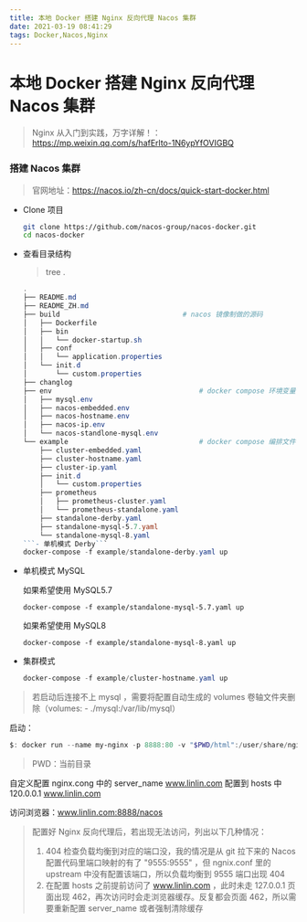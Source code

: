 ```yaml
---
title: 本地 Docker 搭建 Nginx 反向代理 Nacos 集群
date: 2021-03-19 08:41:29
tags: Docker,Nacos,Nginx
---
```

# 本地 Docker 搭建 Nginx 反向代理 Nacos 集群

> Nginx 从入门到实践，万字详解！：https://mp.weixin.qq.com/s/hafErlto-1N6ypYfOVIGBQ

### 搭建 Nacos 集群

> 官网地址：https://nacos.io/zh-cn/docs/quick-start-docker.html

- Clone 项目

  ```bash
  git clone https://github.com/nacos-group/nacos-docker.git
  cd nacos-docker
  ```

- 查看目录结构

  > tree .

  ```powershell
  .
  ├── README.md
  ├── README_ZH.md
  ├── build								 # nacos 镜像制做的源码
  │   ├── Dockerfile
  │   ├── bin
  │   │   └── docker-startup.sh
  │   ├── conf
  │   │   └── application.properties
  │   └── init.d
  │       └── custom.properties
  ├── changlog
  ├── env									 # docker compose 环境变量
  │   ├── mysql.env
  │   ├── nacos-embedded.env
  │   ├── nacos-hostname.env
  │   ├── nacos-ip.env
  │   └── nacos-standlone-mysql.env
  └── example								 # docker compose 编排文件
      ├── cluster-embedded.yaml
      ├── cluster-hostname.yaml
      ├── cluster-ip.yaml
      ├── init.d
      │   └── custom.properties
      ├── prometheus
      │   ├── prometheus-cluster.yaml
      │   └── prometheus-standalone.yaml		
      ├── standalone-derby.yaml
      ├── standalone-mysql-5.7.yaml
      └── standalone-mysql-8.yaml
  ```- 单机模式 Derby```
  docker-compose -f example/standalone-derby.yaml up
  ```

- 单机模式 MySQL

  如果希望使用 MySQL5.7

  ```docker-compose -f example/standalone-mysql-5.7.yaml up```

  如果希望使用 MySQL8

  ```docker-compose -f example/standalone-mysql-8.yaml up```

- 集群模式

  ```powershell
  docker-compose -f example/cluster-hostname.yaml up
  ```

> 若启动后连接不上 mysql ，需要将配置自动生成的 volumes 卷轴文件夹删除（volumes: - ./mysql:/var/lib/mysql）

启动：

``` powershell
$: docker run --name my-nginx -p 8888:80 -v "$PWD/html":/user/share/nginx/html  -v "$PWD/conf":/etc/nginx -d nginx
```

> PWD：当前目录

自定义配置 nginx.cong 中的 server_name www.linlin.com 配置到 hosts 中 120.0.0.1 www.linlin.com

访问浏览器：www.linlin.com:8888/nacos

> 配置好 Nginx 反向代理后，若出现无法访问，列出以下几种情况：
>
> 1. 404 检查负载均衡到对应的端口没，我的情况是从 git 拉下来的 Nacos 配置代码里端口映射的有了 "9555:9555" ，但 ngnix.conf 里的 upstream 中没有配置该端口，所以负载均衡到 9555 端口出现 404
> 2. 在配置 hosts 之前提前访问了 www.linlin.com ，此时未走 127.0.0.1 页面出现 462，再次访问时会走浏览器缓存。反复都会页面 462，所以需要重新配置 server_name 或者强制清除缓存
